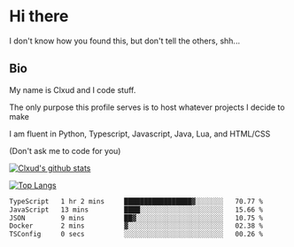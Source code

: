

# Hi there
I don't know how you found this, but don't tell the others, shh...

## Bio
My name is Clxud and I code stuff.

The only purpose this profile serves is to host whatever projects I decide to make

I am fluent in Python, Typescript, Javascript, Java, Lua, and HTML/CSS



(Don't ask me to code for you)

[![Clxud's github stats](https://github-readme-stats.vercel.app/api?username=cloudwithax&count_private=true&theme=dark&show_icons=true)](https://github.com/anuraghazra/github-readme-stats) 

[![Top Langs](https://github-readme-stats.vercel.app/api/top-langs/?username=cloudwithax&theme=dark)](https://github.com/anuraghazra/github-readme-stats)

<!--START_SECTION:waka-->

```txt
TypeScript   1 hr 2 mins     █████████████████▓░░░░░░░   70.77 %
JavaScript   13 mins         ████░░░░░░░░░░░░░░░░░░░░░   15.66 %
JSON         9 mins          ██▓░░░░░░░░░░░░░░░░░░░░░░   10.75 %
Docker       2 mins          ▓░░░░░░░░░░░░░░░░░░░░░░░░   02.38 %
TSConfig     0 secs          ░░░░░░░░░░░░░░░░░░░░░░░░░   00.26 %
```

<!--END_SECTION:waka-->







